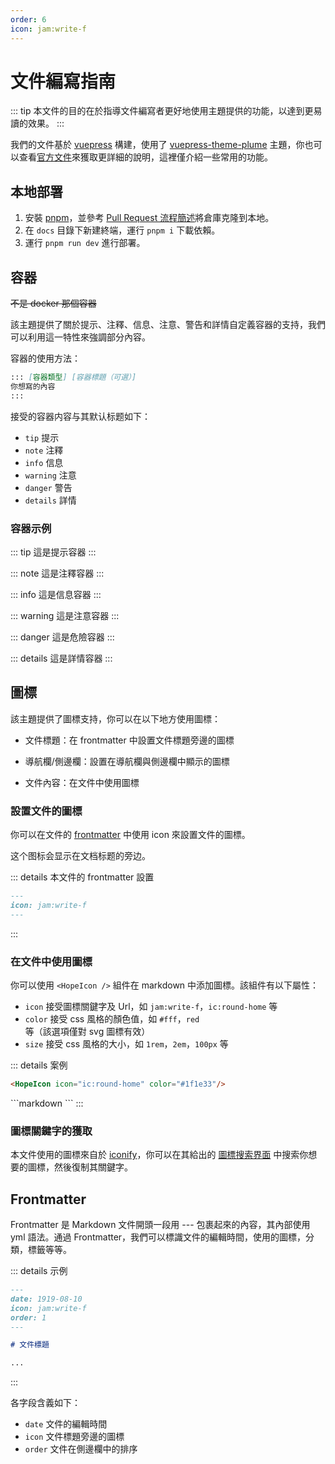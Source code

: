 ```yaml
---
order: 6
icon: jam:write-f
---
```


# 文件編寫指南

::: tip
本文件的目的在於指導文件編寫者更好地使用主題提供的功能，以達到更易讀的效果。
:::

我們的文件基於 [vuepress](https://github.com/vuejs/vuepress) 構建，使用了 [vuepress-theme-plume](https://github.com/pengzhanbo/vuepress-theme-plume) 主題，你也可以查看[官方文件](https://theme-plume.vuejs.press/)來獲取更詳細的說明，這裡僅介紹一些常用的功能。

## 本地部署

1. 安裝 [pnpm](https://pnpm.io/zh/installation)，並參考 [Pull Request 流程簡述](./development.md#github-pull-request-流程簡述)將倉庫克隆到本地。
2. 在 `docs` 目錄下新建終端，運行 `pnpm i` 下載依賴。
3. 運行 `pnpm run dev` 進行部署。

## 容器

~~不是 docker 那個容器~~

該主題提供了關於提示、注釋、信息、注意、警告和詳情自定義容器的支持，我們可以利用這一特性來強調部分內容。

容器的使用方法：

```markdown
::: [容器類型] [容器標題（可選）]
你想寫的內容
:::
```

接受的容器内容与其默认标题如下：

- `tip` 提示
- `note` 注釋
- `info` 信息
- `warning` 注意
- `danger` 警告
- `details` 詳情

### 容器示例

::: tip
這是提示容器
:::

::: note
這是注釋容器
:::

::: info
這是信息容器
:::

::: warning
這是注意容器
:::

::: danger
這是危險容器
:::

::: details
這是詳情容器
:::

## 圖標

該主題提供了圖標支持，你可以在以下地方使用圖標：

- 文件標題：在 frontmatter 中設置文件標題旁邊的圖標

- 導航欄/側邊欄：設置在導航欄與側邊欄中顯示的圖標

- 文件內容：在文件中使用圖標

### 設置文件的圖標

你可以在文件的 [frontmatter](#frontmatter) 中使用 icon 來設置文件的圖標。

这个图标会显示在文档标题的旁边。

::: details 本文件的 frontmatter 設置

```markdown
---
icon: jam:write-f
---
```

:::

### 在文件中使用圖標

你可以使用 `<HopeIcon />` 組件在 markdown 中添加圖標。該組件有以下屬性：

- `icon` 接受圖標關鍵字及 Url，如 `jam:write-f`，`ic:round-home` 等
- `color` 接受 css 風格的顏色值，如 `#fff`，`red` 等（該選項僅對 svg 圖標有效）
- `size` 接受 css 風格的大小，如 `1rem`，`2em`，`100px` 等

::: details 案例
<HopeIcon icon="ic:round-home" color="#1f1e33"/>

```markdown
<HopeIcon icon="ic:round-home" color="#1f1e33"/>
```

<HopeIcon icon="/images/maa-logo_512x512.png" size="4rem" />
```markdown
<HopeIcon icon="/images/maa-logo_512x512.png" size="4rem" />
```
:::

### 圖標關鍵字的獲取

本文件使用的圖標來自於 [iconify](https://iconify.design/)，你可以在其給出的 [圖標搜索界面](https://icon-sets.iconify.design/) 中搜索你想要的圖標，然後復制其關鍵字。

## Frontmatter

Frontmatter 是 Markdown 文件開頭一段用 --- 包裹起來的內容，其內部使用 yml 語法。通過 Frontmatter，我們可以標識文件的編輯時間，使用的圖標，分類，標籤等等。

::: details 示例

```markdown
---
date: 1919-08-10
icon: jam:write-f
order: 1
---

# 文件標題

...
```

:::

各字段含義如下：

- `date` 文件的編輯時間
- `icon` 文件標題旁邊的圖標
- `order` 文件在側邊欄中的排序
